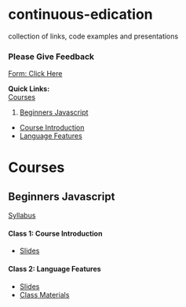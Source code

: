 # continuous-edication
collection of links, code examples and presentations


### Please Give Feedback
[Form: Click Here](https://docs.google.com/a/bypassmobile.com/forms/d/1rWjc-hdrNKzxDXwco7yO_Qe3Q2R4oPJpyDwRHJ8w_cc/prefill)


**Quick Links:**<br />
[Courses](#courses)
1. [Beginners Javascript](#beginners-javascript)
  - [Course Introduction](#beginners-1)
  - [Language Features](#beginners-2)


# Courses
## <a name="#beginners-javascript"></a> Beginners Javascript
[Syllabus](https://docs.google.com/document/d/19fqCYxO516XTgAxKmaWxtl2A2sbG5DfU9ANgKt5Ir0Y/edit)

#### <a name="#beginners-1"></a> Class 1: Course Introduction
* [Slides](http://slides.com/benrubin/deck-1)

#### <a name="#beginners-2"></a> Class 2: Language Features
* [Slides](http://slides.com/benrubin/javascript)
* [Class Materials](https://github.com/B-3PO/continuous-edication/tree/master/class-materials/beginners-javascript/beginners-2-language-features)
